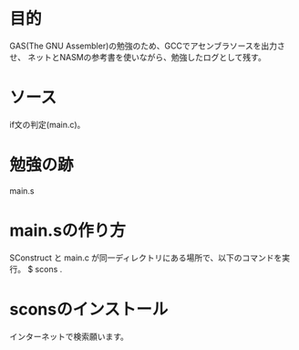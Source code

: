 # 目的
 GAS(The GNU Assembler)の勉強のため、GCCでアセンブラソースを出力させ、
ネットとNASMの参考書を使いながら、勉強したログとして残す。  

# ソース
 if文の判定(main.c)。

# 勉強の跡
 main.s

# main.sの作り方
 SConstruct と main.c が同一ディレクトリにある場所で、以下のコマンドを実行。
$ scons .

# sconsのインストール
 インターネットで検索願います。
